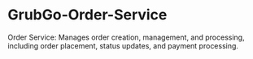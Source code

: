 # GrubGo-Order-Service
Order Service: Manages order creation, management, and processing, including order placement, status updates, and payment processing.
